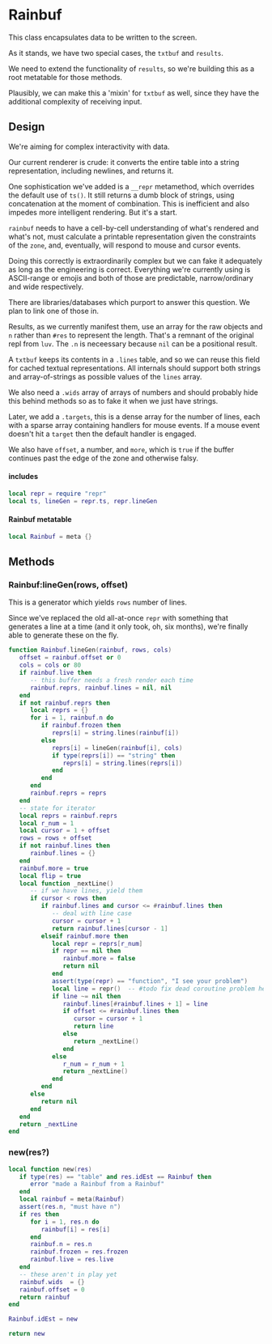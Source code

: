 # Rainbuf


This class encapsulates data to be written to the screen.


As it stands, we have two special cases, the ``txtbuf`` and ``results``.


We need to extend the functionality of ``results``, so we're building this as a
root metatable for those methods.


Plausibly, we can make this a 'mixin' for ``txtbuf`` as well, since they have
the additional complexity of receiving input.


## Design

We're aiming for complex interactivity with data.


Our current renderer is crude: it converts the entire table into a string
representation, including newlines, and returns it.


One sophistication we've added is a ``__repr`` metamethod, which overrides the
default use of ``ts()``.  It still returns a dumb block of strings, using
concatenation at the moment of combination.  This is inefficient and also
impedes more intelligent rendering.  But it's a start.


``rainbuf`` needs to have a cell-by-cell understanding of what's rendered and
what's not, must calculate a printable representation given the constraints of
the ``zone``, and, eventually, will respond to mouse and cursor events.


Doing this correctly is extraordinarily complex but we can fake it adequately
as long as the engineering is correct.  Everything we're currently using is
ASCII-range or emojis and both of those are predictable, narrow/ordinary and
wide respectively.


There are libraries/databases which purport to answer this question.  We plan
to link one of those in.


Results, as we currently manifest them, use an array for the raw objects and
``n`` rather than ``#res`` to represent the length.  That's a remnant of the
original repl from ``luv``.  The ``.n`` is neceessary because ``nil`` can be a
positional result.


A ``txtbuf`` keeps its contents in a ``.lines`` table, and so we can reuse this
field for cached textual representations.  All internals should support both
strings and array-of-strings as possible values of the ``lines`` array.


We also need a ``.wids`` array of arrays of numbers and should probably hide
this behind methods so as to fake it when we just have strings.


Later, we add a ``.targets``, this is a dense array for the number of lines,
each with a sparse array containing handlers for mouse events.  If a mouse
event doesn't hit a ``target`` then the default handler is engaged.


We also have ``offset``, a number, and ``more``, which is ``true`` if the buffer
continues past the edge of the zone and otherwise falsy.

#### includes

```lua
local repr = require "repr"
local ts, lineGen = repr.ts, repr.lineGen
```
#### Rainbuf metatable

```lua
local Rainbuf = meta {}
```
## Methods


### Rainbuf:lineGen(rows, offset)

This is a generator which yields ``rows`` number of lines.


Since we've replaced the old all-at-once ``repr`` with something that generates
a line at a time (and it only took, oh, six months), we're finally able to
generate these on the fly.

```lua
function Rainbuf.lineGen(rainbuf, rows, cols)
   offset = rainbuf.offset or 0
   cols = cols or 80
   if rainbuf.live then
      -- this buffer needs a fresh render each time
      rainbuf.reprs, rainbuf.lines = nil, nil
   end
   if not rainbuf.reprs then
      local reprs = {}
      for i = 1, rainbuf.n do
         if rainbuf.frozen then
            reprs[i] = string.lines(rainbuf[i])
         else
            reprs[i] = lineGen(rainbuf[i], cols)
            if type(reprs[i]) == "string" then
               reprs[i] = string.lines(reprs[i])
            end
         end
      end
      rainbuf.reprs = reprs
   end
   -- state for iterator
   local reprs = rainbuf.reprs
   local r_num = 1
   local cursor = 1 + offset
   rows = rows + offset
   if not rainbuf.lines then
      rainbuf.lines = {}
   end
   rainbuf.more = true
   local flip = true
   local function _nextLine()
      -- if we have lines, yield them
      if cursor < rows then
         if rainbuf.lines and cursor <= #rainbuf.lines then
            -- deal with line case
            cursor = cursor + 1
            return rainbuf.lines[cursor - 1]
         elseif rainbuf.more then
            local repr = reprs[r_num]
            if repr == nil then
               rainbuf.more = false
               return nil
            end
            assert(type(repr) == "function", "I see your problem")
            local line = repr()  -- #todo fix dead coroutine problem here
            if line ~= nil then
               rainbuf.lines[#rainbuf.lines + 1] = line
               if offset <= #rainbuf.lines then
                  cursor = cursor + 1
                  return line
               else
                  return _nextLine()
               end
            else
               r_num = r_num + 1
               return _nextLine()
            end
         end
      else
         return nil
      end
   end
   return _nextLine
end
```
### new(res?)

```lua
local function new(res)
   if type(res) == "table" and res.idEst == Rainbuf then
      error "made a Rainbuf from a Rainbuf"
   end
   local rainbuf = meta(Rainbuf)
   assert(res.n, "must have n")
   if res then
      for i = 1, res.n do
         rainbuf[i] = res[i]
      end
      rainbuf.n = res.n
      rainbuf.frozen = res.frozen
      rainbuf.live = res.live
   end
   -- these aren't in play yet
   rainbuf.wids  = {}
   rainbuf.offset = 0
   return rainbuf
end

Rainbuf.idEst = new

return new
```
